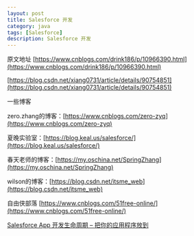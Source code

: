 ```yaml
---
layout: post
title: Salesforce 开发
category: java
tags: [Salesforce]
description: Salesforce 开发
---
```


原文地址 [https://www.cnblogs.com/drink186/p/10966390.html](https://www.cnblogs.com/drink186/p/10966390.html)


[https://blog.csdn.net/xiang0731/article/details/90754851](https://blog.csdn.net/xiang0731/article/details/90754851)


一些博客

   zero.zhang的博客：[https://www.cnblogs.com/zero-zyq](https://www.cnblogs.com/zero-zyq)

   夏晚实验室：[https://blog.keal.us/salesforce/](https://blog.keal.us/salesforce/)

  春天老师的博客：[https://my.oschina.net/SpringZhang](https://my.oschina.net/SpringZhang)

  wilson的博客：[https://blog.csdn.net/itsme_web](https://blog.csdn.net/itsme_web)



自由侠部落 [https://www.cnblogs.com/51free-online/](https://www.cnblogs.com/51free-online/)


[Salesforce App 开发生命周期 – 把你的应用程序放到](https://cloud.tencent.com/developer/article/1414201)